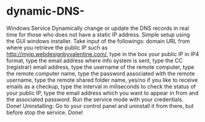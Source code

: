 # dynamic-DNS-
Windows Service
Dynamically change or update the DNS records in real time for those who does not have a static IP address. 
Simple setup using the GUI windows installer. Take input of the followings: domain URL from where you retrieve 
the public IP such as http://myip.webdesignbyvalentine.com/, type in the box your public IP in IP4 format, 
type the email address where info system is sent, type the CC (registrar) email address, 
type the username of the remote computer, type the remote computer name, type the password associated with 
the remote username, type the remote shared folder name, yes/no if you like to receive emails as a checkup, 
type the interval in miliseconds to check the status of your public IP, type the email address which you want to 
appear in from and the associated password.
Run the service mode with your credentials.
Done!
Uninstalling: Go to your control panel and uninstall it from there, but before stop the service.
Done!
